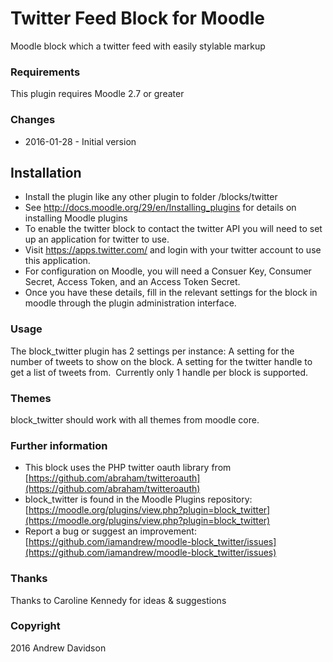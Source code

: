 # Twitter Feed Block for Moodle

Moodle block which a twitter feed with easily stylable markup

### Requirements

This plugin requires Moodle 2.7 or greater

### Changes

*   2016-01-28 - Initial version

## Installation

*   Install the plugin like any other plugin to folder
/blocks/twitter
*   See http://docs.moodle.org/29/en/Installing_plugins for details on installing Moodle plugins
*   To enable the twitter block to contact the twitter API you will need to set up an application for twitter to use.
*   Visit https://apps.twitter.com/ and login with your twitter account to use this application.
*   For configuration on Moodle, you will need a Consuer Key, Consumer Secret, Access Token, and an Access Token Secret.
*   Once you have these details, fill in the relevant settings for the block in moodle through the plugin administration interface.

### Usage

The block_twitter plugin has 2 settings per instance:
A setting for the number of tweets to show on the block.
A setting for the twitter handle to get a list of tweets from.  Currently only 1 handle per block is supported.

### Themes

block_twitter should work with all themes from moodle core.

### Further information

*   This block uses the PHP twitter oauth library from [https://github.com/abraham/twitteroauth](https://github.com/abraham/twitteroauth)
*   block_twitter is found in the Moodle Plugins repository: [https://moodle.org/plugins/view.php?plugin=block_twitter](https://moodle.org/plugins/view.php?plugin=block_twitter)
*   Report a bug or suggest an improvement: [https://github.com/iamandrew/moodle-block_twitter/issues](https://github.com/iamandrew/moodle-block_twitter/issues)

### Thanks

Thanks to Caroline Kennedy for ideas & suggestions

### Copyright

2016 Andrew Davidson